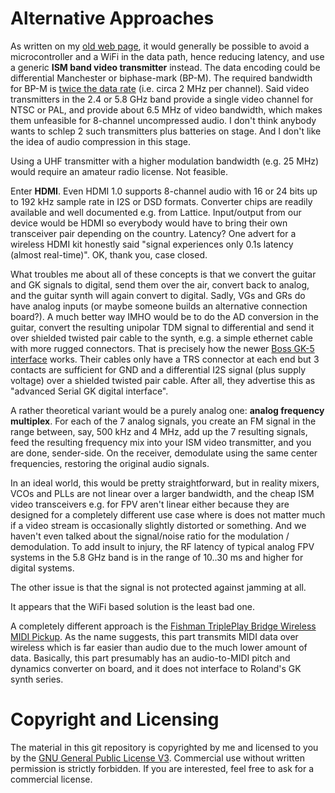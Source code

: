 # Alternative Approaches


As written on my [old web page](https://www.muc.de/~hm/music/Wireless-GK/), it would generally be possible to avoid a microcontroller and a WiFi in the data path, hence reducing latency, and use a generic **ISM band video transmitter** instead. The data encoding could be differential Manchester or biphase-mark (BP-M). The required bandwidth for BP-M is [twice the data rate](https://www.researchgate.net/figure/PSD-for-Manchester-Coding_fig15_45914350) (i.e. circa 2 MHz per channel). Said video transmitters in the 2.4 or 5.8 GHz band provide a single video channel for NTSC or PAL, and provide about 6.5 MHz of video bandwidth, which makes them unfeasible for 8-channel uncompressed audio. I don't think anybody wants to schlep 2 such transmitters plus batteries on stage. And I don't like the idea of audio compression in this stage. 
  
Using a UHF transmitter with a higher modulation bandwidth (e.g. 25 MHz) would require an amateur radio license. Not feasible.  

Enter **HDMI**. Even HDMI 1.0 supports 8-channel audio with 16 or 24 bits up to 192 kHz sample rate in I2S or DSD formats. Converter chips are readily available and well documented e.g. from Lattice. Input/output from our device would be HDMI so everybody would have to bring their own transceiver pair depending on the country. Latency? One advert for a wireless HDMI kit honestly said "signal experiences only 0.1s latency (almost real-time)".  OK, thank you, case closed.

What troubles me about all of these concepts is that we convert the guitar and GK signals to digital, send them over the air, convert back to analog, and the guitar synth will again convert to digital. Sadly, VGs and GRs do have analog inputs (or maybe someone builds an alternative connection board?). A much better way IMHO would be to do the AD conversion in the guitar, convert the resulting unipolar TDM signal to differential and send it over shielded twisted pair cable to the synth, e.g. a simple ethernet cable with more rugged connectors. That is precisely how the newer [Boss GK-5 interface](https://www.boss.info/us/products/gk-5/) works. Their cables only have a TRS connector at each end but 3 contacts are sufficient for GND and a differential I2S signal (plus supply voltage) over a shielded twisted pair cable. After all, they advertise this as "advanced Serial GK digital interface". 
 
A rather theoretical variant would be a purely analog one: **analog frequency multiplex**. For each of the 7 analog signals, you create an FM signal in the range between, say, 500 kHz and 4 MHz, add up the 7 resulting signals, feed the resulting frequency mix into your ISM video transmitter, and you are done, sender-side. On the receiver, demodulate using the same center frequencies, restoring the original audio signals. 

In an ideal world, this would be pretty straightforward, but in reality mixers, VCOs and PLLs are not linear over a larger bandwidth, and the cheap ISM video transceivers e.g. for FPV aren't linear either because they are designed for a completely different use case where is does not matter much if a video stream is occasionally slightly distorted or something. And we haven't even talked about the signal/noise ratio for the modulation / demodulation. To add insult to injury, the RF latency of typical analog FPV systems in the 5.8 GHz band is in the range of 10..30 ms and higher for digital systems. 

The other issue is that the signal is not protected against jamming at all. 
   
It appears that the WiFi based solution is the least bad one. 

A completely different approach is the [Fishman TriplePlay Bridge Wireless MIDI Pickup](https://www.fishman.com/portfolio/tripleplay-wireless-midi-guitar-controller/). As the name suggests, this part transmits MIDI data over wireless which is far easier than audio due to the much lower amount of data. Basically, this part presumably has an audio-to-MIDI pitch and dynamics converter on board, and it does not interface to Roland's GK synth series. 

# Copyright and Licensing

The material in this git repository is copyrighted by me and licensed to you by the [GNU General Public License V3](https://www.gnu.org/licenses/gpl-3.0.en.html). Commercial use without written permission is strictly forbidden. If you are interested, feel free to ask for a commercial license. 


